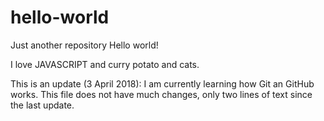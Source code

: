 # hello-world
Just another repository
Hello world!

I love JAVASCRIPT and curry potato and cats.

This is an update (3 April 2018): I am currently learning how Git an  GitHub works. 
This file does not have much changes, only two lines of text since the last update. 
